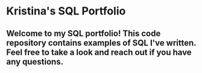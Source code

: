 # Kristina's SQL Portfolio

## Welcome to my SQL portfolio! This code repository contains examples of SQL I've written. Feel free to take a look and reach out if you have any questions.
